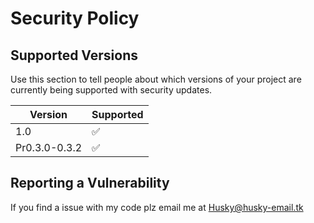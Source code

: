 # Security Policy

## Supported Versions

Use this section to tell people about which versions of your project are
currently being supported with security updates.

| Version | Supported          |
| ------- | ------------------ |
| 1.0     | :white_check_mark: |
| Pr0.3.0-0.3.2  | :white_check_mark: |


## Reporting a Vulnerability

If you find a issue with my code plz email me at Husky@husky-email.tk
